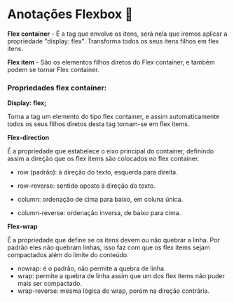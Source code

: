 # Anotações Flexbox :pencil:

**Flex container** - É a tag que envolve os itens, será nela que iremos aplicar a propriedade "display: flex". Transforma todos os seus itens filhos em flex itens.

**Flex item** - São os elementos filhos diretos do Flex container, e também podem se tornar Flex container.

### Propriedades flex container:

**Display: flex;**

Torna a tag um elemento do tipo flex container, e assim automaticamente todos os seus filhos diretos desta tag tornam-se em flex items.

**Flex-direction**

É a propriedade que estabelece o eixo principal do container, definindo assim a direção que os flex items são colocados no flex container.

- row (padrão): à direção do texto, esquerda para direita.

- row-reverse: sentido oposto à direção do texto.

- column: ordenação de cima para baixo, em coluna única.

- column-reverse: ordenação inversa, de baixo para cima.

  

**Flex-wrap**

É a propriedade que define se os itens devem ou não quebrar a linha. Por padrão eles não quebram linhas, isso faz com que os flex items sejam compactados além do limite do conteúdo.

- nowrap: é o padrão, não permite a quebra de linha.
- wrap: permite a quebra de linha assim que um dos flex items não puder mais ser compactado.
- wrap-reverse: mesma lógica do wrap, porém na direção contrária.



